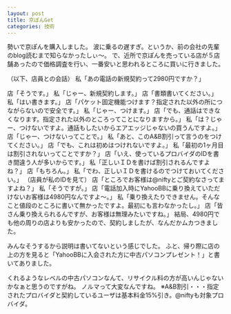 ```yaml
---
layout: post
title: 京ぽんGet
categories: 技術
---
```


勢いで京ぽんを購入しました。
波に乗るの遅すぎ。というか、前の会社の先輩のblog読むまで知らなかったしぃ～。
で、近所で京ぽんを売っている店が５店舗あったので価格調査を行い、一番安いと思われるところに買いに行きました。

（以下、店員との会話）
私「あの電話の新規契約って2980円ですか？」

店「そうです。」
私「じゃー、新規契約します。」
店「書類書いてください。」
私「はい書きます。」
店「パケット固定機能つけます？指定された以外の所につながらないので安全です。」
私「じゃー、つけます。」
店「でも、通話はできなくなります。指定された以外のところってことになりますから。」
私「は？じゃー、つけないですよ。通話もしたいからエアエッジじゃないの買うんですよ。」
店「じゃー、つけないってことで。」
私「あと、このA&B割引って言うのをつけてください。」
店「でも、これは初めはつけれないですよ。」
私「最初の1ヶ月目は割引されないってことですか？」
店「いえ、使っているプロバイダのIDを書き間違う人が多いからです。」
私「正しいＩＤを書けば割引されるんですよね？」
店「もちろん。」
私「でわ、正しいＩＤを書けるのでつけておいてください。」
（店員が私のIDを見て）
店「ところでお客様は@niftyとご契約なさってますよね？」
私「そうですが。」
店「電話加入時にYahooBBに乗り換えていただけないお客様は4980円なんですよ～。」
私「乗り換えたりできません。そんなこと値段のところに書いて無かったですよ。最初にも言わなかったし。」
店「皆さん乗り換えられるんですが、お客様は無理みたいですね。」
結局、4980円でも他の周りの店よりも安かったので、契約しましたが、なんだかムカつきました。

みんなそうするから説明は書いてないという感じでした。
ふと、帰り際に店の上の方を見ると「YahooBBに入会された方に中古パソコンプレゼント！」と書いてありました。

くれるようなレベルの中古パソコンなんて、リサイクル料の方が高いんじゃないかなぁと思うのですがね。
ノルマって大変なんですね。
※A&B割引・・・指定されたプロバイダと契約しているユーザは基本料金15%引き。@niftyも対象プロバイダ。

